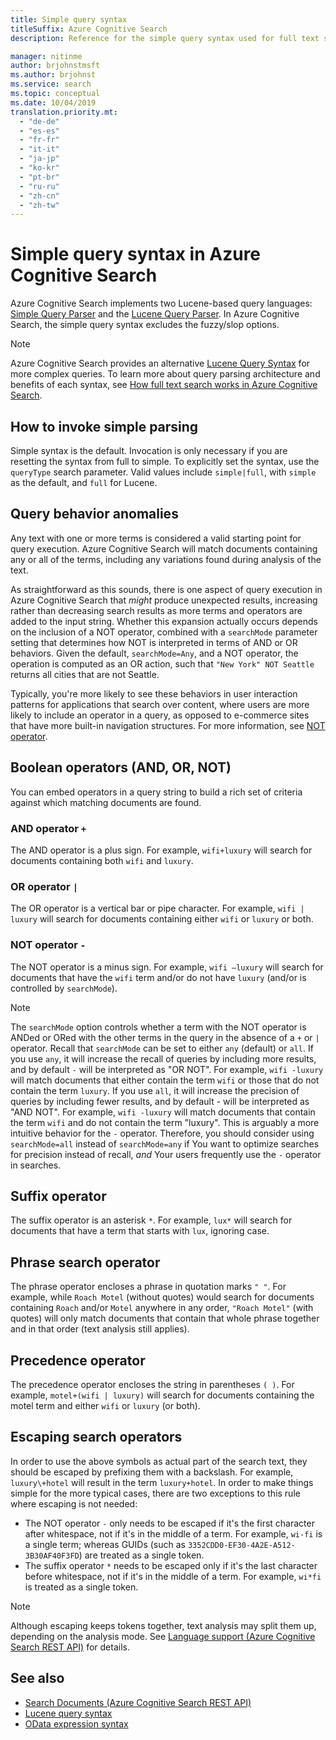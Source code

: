 ```yaml
---
title: Simple query syntax
titleSuffix: Azure Cognitive Search
description: Reference for the simple query syntax used for full text search queries in Azure Cognitive Search.

manager: nitinme
author: brjohnstmsft
ms.author: brjohnst
ms.service: search
ms.topic: conceptual
ms.date: 10/04/2019
translation.priority.mt:
  - "de-de"
  - "es-es"
  - "fr-fr"
  - "it-it"
  - "ja-jp"
  - "ko-kr"
  - "pt-br"
  - "ru-ru"
  - "zh-cn"
  - "zh-tw"
---
```


# Simple query syntax in Azure Cognitive Search

Azure Cognitive Search implements two Lucene-based query languages: [Simple Query Parser](https://lucene.apache.org/core/6_6_1/queryparser/org/apache/lucene/queryparser/simple/SimpleQueryParser.html) and the [Lucene Query Parser](https://lucene.apache.org/core/6_6_1/queryparser/org/apache/lucene/queryparser/classic/package-summary.html). In Azure Cognitive Search, the simple query syntax excludes the fuzzy/slop options.  

> [!NOTE]  
>  Azure Cognitive Search provides an alternative [Lucene Query Syntax](query-lucene-syntax.md) for more complex queries. To learn more about query parsing architecture and benefits of each syntax, see [How full text search works in Azure Cognitive Search](search-lucene-query-architecture.md).

## How to invoke simple parsing

Simple syntax is the default. Invocation is only necessary if you are resetting the syntax from full to simple. To explicitly set the syntax, use the `queryType` search parameter. Valid values include `simple|full`, with `simple` as the default, and `full` for Lucene. 

## Query behavior anomalies

Any text with one or more terms is considered a valid starting point for query execution. Azure Cognitive Search will match documents containing any or all of the terms, including any variations found during analysis of the text. 

As straightforward as this sounds, there is one aspect of query execution in Azure Cognitive Search that *might* produce unexpected results, increasing rather than decreasing search results as more terms and operators are added to the input string. Whether this expansion actually occurs depends on the inclusion of a NOT operator, combined with a `searchMode` parameter setting that determines how NOT is interpreted in terms of AND or OR behaviors. Given the default, `searchMode=Any`, and a NOT operator, the operation is computed as an OR action, such that `"New York" NOT Seattle` returns all cities that are not Seattle.  

Typically, you're more likely to see these behaviors in user interaction patterns for applications that search over content, where users are more likely to include an operator in a query, as opposed to e-commerce sites that have more built-in navigation structures. For more information, see [NOT operator](#not-operator). 

## Boolean operators (AND, OR, NOT) 

You can embed operators in a query string to build a rich set of criteria against which matching documents are found. 

### AND operator `+`

The AND operator is a plus sign. For example, `wifi+luxury` will search for documents containing both `wifi` and `luxury`.

### OR operator `|`

The OR operator is a vertical bar or pipe character. For example, `wifi | luxury` will search for documents containing either `wifi` or `luxury` or both.

<a name="not-operator"></a>

### NOT operator `-`

The NOT operator is a minus sign. For example, `wifi –luxury` will search for documents that have the `wifi` term and/or do not have `luxury` (and/or is controlled by `searchMode`).

> [!NOTE]  
>  The `searchMode` option controls whether a term with the NOT operator is ANDed or ORed with the other terms in the query in the absence of a `+` or `|` operator. Recall that `searchMode` can be set to either `any` (default) or `all`. If you use `any`, it will increase the recall of queries by including more results, and by default `-` will be interpreted as "OR NOT". For example, `wifi -luxury` will match documents that either contain the term `wifi` or those that do not contain the term `luxury`. If you use `all`, it will increase the precision of queries by including fewer results, and by default - will be interpreted as "AND NOT". For example, `wifi -luxury` will match documents that contain the term `wifi` and do not contain the term "luxury". This is arguably a more intuitive behavior for the `-` operator. Therefore, you should consider using `searchMode=all` instead of `searchMode=any` if You want to optimize searches for precision instead of recall, *and* Your users frequently use the `-` operator in searches.

## Suffix operator

The suffix operator is an asterisk `*`. For example, `lux*` will search for documents that have a term that starts with `lux`, ignoring case.  

## Phrase search operator

The phrase operator encloses a phrase in quotation marks `" "`. For example, while `Roach Motel` (without quotes) would search for documents containing `Roach` and/or `Motel` anywhere in any order, `"Roach Motel"` (with quotes) will only match documents that contain that whole phrase together and in that order (text analysis still applies).

## Precedence operator

The precedence operator encloses the string in parentheses `( )`. For example, `motel+(wifi | luxury)` will search for documents containing the motel term and either `wifi` or `luxury` (or both).  

## Escaping search operators  

 In order to use the above symbols as actual part of the search text, they should be escaped by prefixing them with a backslash. For example, `luxury\+hotel` will result in the term `luxury+hotel`. In order to make things simple for the more typical cases, there are two exceptions to this rule where escaping is not needed:  

- The NOT operator `-` only needs to be escaped if it's the first character after whitespace, not if it's in the middle of a term. For example, `wi-fi` is a single term; whereas GUIDs (such as `3352CDD0-EF30-4A2E-A512-3B30AF40F3FD`) are treated as a single token.
- The suffix operator `*` needs to be escaped only if it's the last character before whitespace, not if it's in the middle of a term. For example, `wi*fi` is treated as a single token.

> [!NOTE]  
>  Although escaping keeps tokens together, text analysis may split them up, depending on the analysis mode. See [Language support &#40;Azure Cognitive Search REST API&#41;](index-add-language-analyzers.md) for details.  

## See also  

+ [Search Documents &#40;Azure Cognitive Search REST API&#41;](https://docs.microsoft.com/rest/api/searchservice/Search-Documents) 
+ [Lucene query syntax](query-lucene-syntax.md)
+ [OData expression syntax](query-odata-filter-orderby-syntax.md) 
